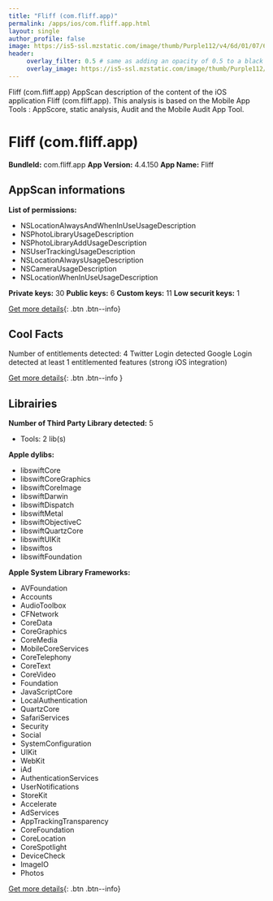 ```yaml
---
title: "Fliff (com.fliff.app)"
permalink: /apps/ios/com.fliff.app.html
layout: single
author_profile: false
image: https://is5-ssl.mzstatic.com/image/thumb/Purple112/v4/6d/01/07/6d0107ee-224a-5b84-faf8-25c02ae8d724/AppIcon-0-0-1x_U007emarketing-0-0-0-6-0-0-sRGB-0-0-0-GLES2_U002c0-512MB-85-220-0-0.png/512x512bb.jpg
header: 
     overlay_filter: 0.5 # same as adding an opacity of 0.5 to a black background
     overlay_image: https://is5-ssl.mzstatic.com/image/thumb/Purple112/v4/6d/01/07/6d0107ee-224a-5b84-faf8-25c02ae8d724/AppIcon-0-0-1x_U007emarketing-0-0-0-6-0-0-sRGB-0-0-0-GLES2_U002c0-512MB-85-220-0-0.png/512x512bb.jpg
---
```

Fliff (com.fliff.app) AppScan description of the content of the iOS application Fliff (com.fliff.app). This analysis is based on the Mobile App Tools : AppScore, static analysis, Audit and the Mobile Audit App Tool.

# Fliff (com.fliff.app)

**BundleId:** com.fliff.app
**App Version:** 4.4.150
**App Name:** Fliff


## AppScan informations 

**List of permissions:** 
- NSLocationAlwaysAndWhenInUseUsageDescription
- NSPhotoLibraryUsageDescription
- NSPhotoLibraryAddUsageDescription
- NSUserTrackingUsageDescription
- NSLocationAlwaysUsageDescription
- NSCameraUsageDescription
- NSLocationWhenInUseUsageDescription
  
  
**Private keys:** 30
**Public keys:** 6
**Custom keys:** 11
**Low securit keys:** 1
  
[Get more details](/pricing.html){: .btn .btn--info}

## Cool Facts

Number of entitlements detected: 4
Twitter Login detected
Google Login detected
at least 1 entitlemented features (strong iOS integration)
  
[Get more details](/pricing.html){: .btn .btn--info }

## Librairies 
**Number of Third Party Library detected:** 5
- Tools: 2 lib(s)


**Apple dylibs:**
- libswiftCore
- libswiftCoreGraphics
- libswiftCoreImage
- libswiftDarwin
- libswiftDispatch
- libswiftMetal
- libswiftObjectiveC
- libswiftQuartzCore
- libswiftUIKit
- libswiftos
- libswiftFoundation


**Apple System Library Frameworks:**
- AVFoundation
- Accounts
- AudioToolbox
- CFNetwork
- CoreData
- CoreGraphics
- CoreMedia
- MobileCoreServices
- CoreTelephony
- CoreText
- CoreVideo
- Foundation
- JavaScriptCore
- LocalAuthentication
- QuartzCore
- SafariServices
- Security
- Social
- SystemConfiguration
- UIKit
- WebKit
- iAd
- AuthenticationServices
- UserNotifications
- StoreKit
- Accelerate
- AdServices
- AppTrackingTransparency
- CoreFoundation
- CoreLocation
- CoreSpotlight
- DeviceCheck
- ImageIO
- Photos


  
[Get more details](/pricing.html){: .btn .btn--info}

